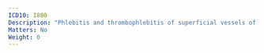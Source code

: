 ```yaml
---
ICD10: I800
Description: "Phlebitis and thrombophlebitis of superficial vessels of lower extremities"
Matters: No
Weight: 0
---
```

